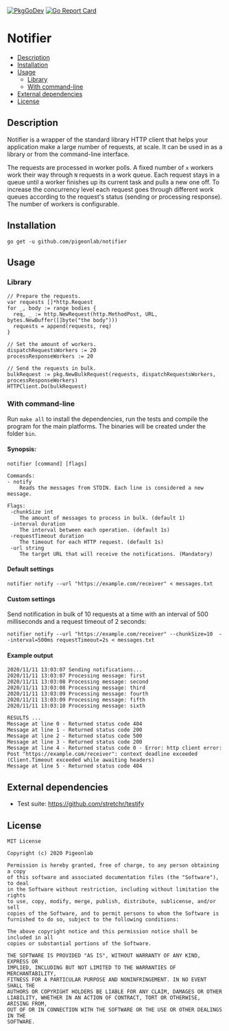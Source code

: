 [![PkgGoDev](https://pkg.go.dev/badge/pigeonlab/notifier)](https://pkg.go.dev/pigeonlab/notifier)
[![Go Report Card](https://goreportcard.com/badge/github.com/pigeonlab/notifier)](https://goreportcard.com/report/github.com/pigeonlab/notifier)

# Notifier

* [Description](#description)
* [Installation](#installation)
* [Usage](#usage)
  + [Library](#library)
  + [With command-line](#with-command-line)
* [External dependencies](#external-dependencies)
* [License](#license)

## Description
Notifier is a wrapper of the standard library HTTP client that helps your application make a large number of requests, at scale.
It can be used in as a library or from the command-line interface.

The requests are processed in worker polls. A fixed number of `x` workers work their way through `N` requests in a work queue.
Each request stays in a queue until a worker finishes up its current task and pulls a new one off.
To increase the concurrency level each request goes through different work queues according to the request's status (sending or processing response).
The number of workers is configurable.

## Installation
```
go get -u github.com/pigeonlab/notifier
```

## Usage

### Library

    // Prepare the requests.
    var requests []*http.Request  
    for _, body := range bodies {  
      req, _ := http.NewRequest(http.MethodPost, URL, bytes.NewBuffer([]byte("the body")))  
      requests = append(requests, req)  
    }  
    
    // Set the amount of workers.
    dispatchRequestsWorkers := 20
    processResponseWorkers := 20
    
    // Send the requests in bulk.  
    bulkRequest := pkg.NewBulkRequest(requests, dispatchRequestsWorkers, processResponseWorkers)  
    HTTPClient.Do(bulkRequest)

### With command-line
Run `make all` to install the dependencies, run the tests and compile the program for the main platforms.
The binaries will be created under the folder `bin`.

#### Synopsis:

    notifier [command] [flags]
    
    Commands:
    - notify
	    Reads the messages from STDIN. Each line is considered a new message.
	    
    Flags:
     -chunkSize int
        The amount of messages to process in bulk. (default 1)
     -interval duration
        The interval between each operation. (default 1s)
     -requestTimeout duration
        The timeout for each HTTP request. (default 1s)
     -url string
        The target URL that will receive the notifications. (Mandatory)

#### Default settings

    notifier notify --url "https://example.com/receiver" < messages.txt

#### Custom settings
Send notification in bulk of 10 requests at a time with an interval of 500 milliseconds and a request timeout of 2 seconds:

    notifier notify --url "https://example.com/receiver" --chunkSize=10  --interval=500ms requestTimeout=2s < messages.txt

#### Example output

    2020/11/11 13:03:07 Sending notifications...
    2020/11/11 13:03:07 Processing message: first
    2020/11/11 13:03:08 Processing message: second
    2020/11/11 13:03:08 Processing message: third
    2020/11/11 13:03:09 Processing message: fourth
    2020/11/11 13:03:09 Processing message: fifth
    2020/11/11 13:03:10 Processing message: sixth
    
    RESULTS ...
    Message at line 0 - Returned status code 404
    Message at line 1 - Returned status code 200
    Message at line 2 - Returned status code 500
    Message at line 3 - Returned status code 200
    Message at line 4 - Returned status code 0 - Error: http client error: Post "https://example.com/receiver": context deadline exceeded (Client.Timeout exceeded while awaiting headers)
    Message at line 5 - Returned status code 404

## External dependencies   
 - Test suite: https://github.com/stretchr/testify
 
## License

```
MIT License

Copyright (c) 2020 Pigeonlab

Permission is hereby granted, free of charge, to any person obtaining a copy
of this software and associated documentation files (the "Software"), to deal
in the Software without restriction, including without limitation the rights
to use, copy, modify, merge, publish, distribute, sublicense, and/or sell
copies of the Software, and to permit persons to whom the Software is
furnished to do so, subject to the following conditions:

The above copyright notice and this permission notice shall be included in all
copies or substantial portions of the Software.

THE SOFTWARE IS PROVIDED "AS IS", WITHOUT WARRANTY OF ANY KIND, EXPRESS OR
IMPLIED, INCLUDING BUT NOT LIMITED TO THE WARRANTIES OF MERCHANTABILITY,
FITNESS FOR A PARTICULAR PURPOSE AND NONINFRINGEMENT. IN NO EVENT SHALL THE
AUTHORS OR COPYRIGHT HOLDERS BE LIABLE FOR ANY CLAIM, DAMAGES OR OTHER
LIABILITY, WHETHER IN AN ACTION OF CONTRACT, TORT OR OTHERWISE, ARISING FROM,
OUT OF OR IN CONNECTION WITH THE SOFTWARE OR THE USE OR OTHER DEALINGS IN THE
SOFTWARE.
```
